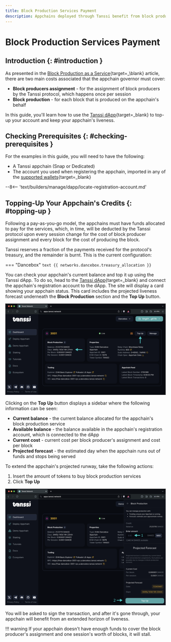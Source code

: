 ```yaml
---
title: Block Production Services Payment
description: Appchains deployed through Tanssi benefit from block production services provided by a set of node operators, which are compensated with Tanssi tokens.
---
```


# Block Production Services Payment

## Introduction {: #introduction }

As presented in the [Block Production as a Service](/learn/tanssi/technical-features#services-payments){target=_\blank} article, there are two main costs associated that the appchain governor must cover: 

- **Block producers assignment** - for the assignment of block producers by the Tanssi protocol, which happens once per session
- **Block production** - for each block that is produced on the appchain's behalf

In this guide, you'll learn how to use the [Tanssi dApp](https://apps.tanssi.network){target=\_blank} to top-up your account and keep your appchain's liveness.

## Checking Prerequisites {: #checking-prerequisites }

For the examples in this guide, you will need to have the following:

- A Tanssi appchain (Snap or Dedicated)
- The account you used when registering the appchain, imported in any of the [supported wallets](/builders/deploy/dapp/#supported-wallets){target=\_blank}

--8<-- 'text/builders/manage/dapp/locate-registration-account.md'

## Topping-Up Your Appchain's Credits {: #topping-up }

Following a pay-as-you-go model, the appchains must have funds allocated to pay for the services, which, in time, will be deducted by the Tanssi protocol upon every session change for the cost of block producer assignment and every block for the cost of producing the block.

Tanssi reserves a fraction of the payments received for the protocol's treasury, and the remainder is burnt. This is the current configuration:

=== "Dancebox"
    ```text
    {{ networks.dancebox.treasury_allocation }}
    ```

You can check your appchain's current balance and top it up using the Tanssi dApp. To do so, head to the [Tanssi dApp](https://apps.tanssi.network/){target=\_blank} and connect the appchain's registration account to the dApp. The site will display a card showing your appchain status. This card includes the projected liveness forecast underneath the **Block Production** section and the **Top Up** button.

![Top-up action button in the dApp](/images/builders/manage/dapp/services-payment/services-payment-1.webp)

Clicking on the **Top Up** button displays a sidebar where the following information can be seen:

- **Current balance** - the current balance allocated for the appchain's block production service
- **Available balance** - the balance available in the appchain's registration account, which is connected to the dApp
- **Current cost** - current cost per block producer's assignment and cost per block
- **Projected forecast** - the estimated day when the appchain runs out of funds and stops being served

To extend the appchain's projected runway, take the following actions:

1. Insert the amount of tokens to buy block production services
2. Click **Top Up**

![Top-up sidebar](/images/builders/manage/dapp/services-payment/services-payment-2.webp)

You will be asked to sign the transaction, and after it's gone through, your appchain will benefit from an extended horizon of liveness.

!!! warning
    If your appchain doesn't have enough funds to cover the block producer's assignment and one session's worth of blocks, it will stall.